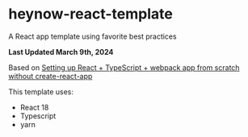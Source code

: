 # heynow-react-template

A React app template using favorite best practices

**Last Updated March 9th, 2024**

Based on [Setting up React + TypeScript + webpack app from scratch without create-react-app](https://dev.to/alekseiberezkin/setting-up-react-typescript-app-without-create-react-app-oph)

This template uses:

- React 18
- Typescript
- yarn
